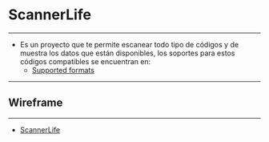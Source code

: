 # ScannerLife
----------
- Es un proyecto que te permite escanear todo tipo de códigos y de muestra los datos que están disponibles, los soportes para estos códigos compatibles se encuentran en:
	- [Supported formats](https://docs.expo.dev/versions/latest/sdk/bar-code-scanner/#supported-formats "Supported formats")

---
## Wireframe
------------

- [ScannerLife](https://whimsical.com/scannerlife-9MRHBz3KBs2UEBSRUJAS7V "ScannerLife")
